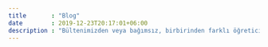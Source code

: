 ```yaml
---
title       : "Blog"
date        : 2019-12-23T20:17:01+06:00
description : "Bültenimizden veya bağımsız, birbirinden farklı öğretici ve bilgilendirici içeriklerimize göz atın."
---
```


